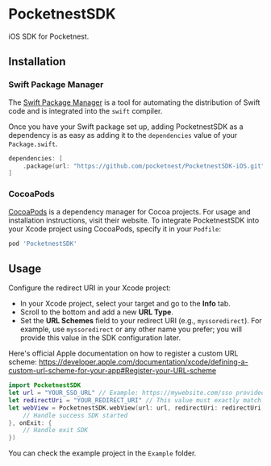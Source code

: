 # PocketnestSDK

iOS SDK for Pocketnest.

## Installation

### Swift Package Manager

The [Swift Package Manager](https://swift.org/package-manager/) is a tool for automating the distribution of Swift code and is integrated into the `swift` compiler.

Once you have your Swift package set up, adding PocketnestSDK as a dependency is as easy as adding it to the `dependencies` value of your `Package.swift`.

```swift
dependencies: [
    .package(url: "https://github.com/pocketnest/PocketnestSDK-iOS.git", .upToNextMajor(from: "1.0.0"))
]
```

### CocoaPods

[CocoaPods](https://cocoapods.org) is a dependency manager for Cocoa projects. For usage and installation instructions, visit their website. To integrate PocketnestSDK into your Xcode project using CocoaPods, specify it in your `Podfile`:

```ruby
pod 'PocketnestSDK'
```

## Usage

Configure the redirect URI in your Xcode project:

- In your Xcode project, select your target and go to the **Info** tab.
- Scroll to the bottom and add a new **URL Type**.
- Set the **URL Schemes** field to your redirect URI (e.g., `myssoredirect`).
For example, use `myssoredirect` or any other name you prefer; you will provide this value in the SDK configuration later.

Here's official Apple documentation on how to register a custom URL scheme:
https://developer.apple.com/documentation/xcode/defining-a-custom-url-scheme-for-your-app#Register-your-URL-scheme


```swift
import PocketnestSDK
let url = "YOUR_SSO_URL" // Example: https://mywebsite.com/sso provided by Pocketnest prod or preprod
let redirectUri = "YOUR_REDIRECT_URI" // This value must exactly match the scheme registered in your Xcode project's URL Types (including case sensitivity) to avoid integration issues
let webView = PocketnestSDK.webView(url: url, redirectUri: redirectUri, onSuccess: { data in
    // Handle success SDK started
}, onExit: {
    // Handle exit SDK
})
```

You can check the example project in the `Example` folder.
 

